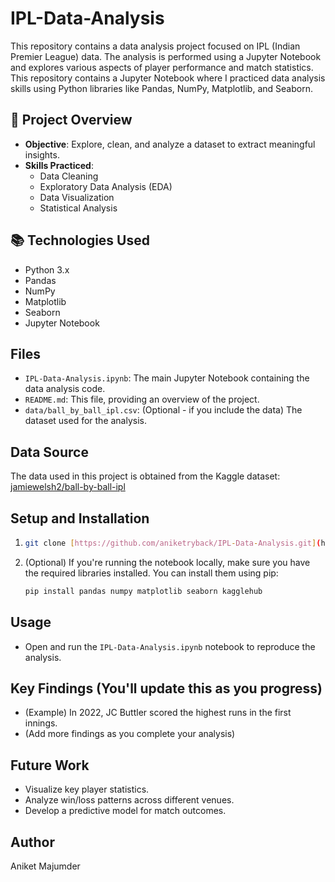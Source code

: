 # IPL-Data-Analysis
This repository contains a data analysis project focused on IPL (Indian Premier League) data. The analysis is performed using a Jupyter Notebook and explores various aspects of player performance and match statistics.
This repository contains a Jupyter Notebook where I practiced data analysis skills using Python libraries like Pandas, NumPy, Matplotlib, and Seaborn.

## 📖 Project Overview

- **Objective**: Explore, clean, and analyze a dataset to extract meaningful insights.
- **Skills Practiced**:
  - Data Cleaning
  - Exploratory Data Analysis (EDA)
  - Data Visualization
  - Statistical Analysis
 
## 📚 Technologies Used

- Python 3.x
- Pandas
- NumPy
- Matplotlib
- Seaborn
- Jupyter Notebook

## Files

* `IPL-Data-Analysis.ipynb`:  The main Jupyter Notebook containing the data analysis code.
* `README.md`:  This file, providing an overview of the project.
* `data/ball_by_ball_ipl.csv`: (Optional - if you include the data) The dataset used for the analysis.

## Data Source

The data used in this project is obtained from the Kaggle dataset: [jamiewelsh2/ball-by-ball-ipl](https://www.kaggle.com/datasets/jamiewelsh2/ball-by-ball-ipl)


## Setup and Installation

1.  ```bash
    git clone [https://github.com/aniketryback/IPL-Data-Analysis.git](https://github.com/aniketryback/IPL-Data-Analysis.git)
    ```
2.  (Optional) If you're running the notebook locally, make sure you have the required libraries installed. You can install them using pip:

    ```bash
    pip install pandas numpy matplotlib seaborn kagglehub
    ```

## Usage

* Open and run the `IPL-Data-Analysis.ipynb` notebook to reproduce the analysis.

## Key Findings (You'll update this as you progress)

* (Example)  In 2022, JC Buttler scored the highest runs in the first innings.
* (Add more findings as you complete your analysis)

## Future Work

* Visualize key player statistics.
* Analyze win/loss patterns across different venues.
* Develop a predictive model for match outcomes.

## Author

Aniket Majumder
